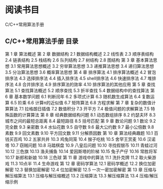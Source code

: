 # 阅读书目
C/C++常用算法手册


## C/C++常用算法手册 目录
第 1 章 算法概述
第 2 章 数据结构
 2.1 数据结构概述
 2.2 线性表
 2.3 顺序表结构
 2.4 链表结构
 2.5 栈结构
 2.6 队列结构
 2.7 树结构
 2.8 图结构
第 3 章 基本算法思想
 3.1 常用算法思想概述
 3.2 穷举算法思想
 3.3 递推算法思想
 3.4 递归算法思想
 3.5 分治算法思想
 3.6 概率算法思想
第 4 章 排序算法
 4.1 排序算法概述
 4.2 冒泡排序法
 4.3 选择排序法
 4.4 插入排序法
 4.5 shell排序法
 4.6 快速排序法
 4.7 堆排序法
 4.8 合并排序法
 4.9 排序算法的效率
 4.10 排序算法的其他应用
第 5 章 查找算法
 5.1 查找算法概述
 5.2 顺序查找
 5.3 折半查找
 5.4 数据结构中的查找算法
第 6 章 基本数学问题
 6.1 判断闰年
 6.2 多项式计算
 6.3 随机数生成算法
 6.4 复数运算
 6.5 阶乘
 6.6 计算π的近似值
 6.7 矩阵算法
 6.8 方程求解
第 7 章 复杂的数值计算算法
 7.1 拉格朗日插值
 7.2 数值积分
 7.3 开平方
 7.4 极值问题的求解算法
 7.5 特殊函数的计算算法
第 8 章 经典数据结构问题
 8.1 动态数组排序
 8.2 约瑟夫环
 8.3 城市之间的最短总距离
 8.4 最短路径
 8.5 括号匹配
第 9 章 数论问题
 9.1 数论
 9.2 完全数
 9.3 亲密数
 9.4 水仙花数
 9.5 自守数
 9.6 最大公约数
 9.7 最小公倍数
 9.8 素数
 9.9 回文素数
 9.10 平方回文数
 9.11 分解质因数
第 10 章 算法经典趣题
 10.1 百钱买百鸡
 10.2 五家共井
 10.3 鸡兔同笼
 10.4 猴子吃桃
 10.5 舍罕王赏麦
 10.6 汉诺塔
 10.7 窃贼问题
 10.8 马踏棋盘
 10.9 八皇后问题
 10.10 寻找假银币
 10.11 青蛙过河
 10.12 三色旗
 10.13 渔夫捕鱼
 10.14 爱因斯塔的阶梯
 10.15 兔子产仔
 10.16 常胜将军
 10.17 新郎和新娘
 10.18 三色球
第 11 章 游戏中的算法
 11.1 洗扑克牌
 11.2 取火柴游戏
 11.3 10点半
 11.4 生命游戏
第 12 章 密码学算法
 12.1 密码学概述
 12.2 换位加密解密
 12.3 替换加密解密
 12.4 位加密解密
 12.5 一次一密加密解密
第 13 章 压缩与解压缩算法
 13.1 压缩与解压缩概述
 13.2 压缩算法
 13.3 解压缩算法
 13.4 压缩/解压缩示例